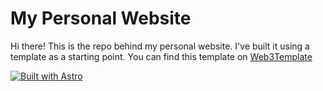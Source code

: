 # My Personal Website

Hi there! This is the repo behind my personal website. I've built it using a template as a starting point. 
You can find this template on [Web3Template](https://web3templates.com/templates/stablo-minimal-blog-website-template)


[![Built with Astro](https://astro.badg.es/v1/built-with-astro.svg)](https://astro.build)
